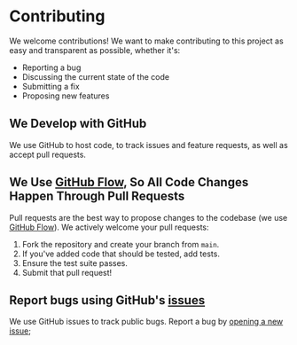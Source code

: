 # Contributing
We welcome contributions! We want to make contributing to this project as easy and transparent as possible, whether it's:

- Reporting a bug
- Discussing the current state of the code
- Submitting a fix
- Proposing new features

## We Develop with GitHub
We use GitHub to host code, to track issues and feature requests, as well as accept pull requests.

## We Use [GitHub Flow](https://docs.github.com/en/get-started/quickstart/github-flow), So All Code Changes Happen Through Pull Requests
Pull requests are the best way to propose changes to the codebase (we use [GitHub Flow](https://docs.github.com/en/get-started/quickstart/github-flow)). We actively welcome your pull requests:

1. Fork the repository and create your branch from `main`.
2. If you've added code that should be tested, add tests.
3. Ensure the test suite passes.
4. Submit that pull request!

## Report bugs using GitHub's [issues](https://github.com/kehoecj/validate-configs-action/issues)
We use GitHub issues to track public bugs. Report a bug by [opening a new issue](https://github.com/kehoecj/validate-configs-action/issues/new);
